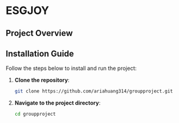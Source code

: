 # ESGJOY
## Project Overview

## Installation Guide

Follow the steps below to install and run the project:

1. **Clone the repository**:

   ```bash
   git clone https://github.com/ariahuang314/groupproject.git
   ```
2. **Navigate to the project directory**:

   ```bash
   cd groupproject
   ```
